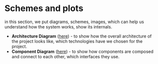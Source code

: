 # Schemes and plots

in this section, we put diagrams, schemes, images, which can help us understand how the system works, show its internals.

- **Architecture Diagram** ([here](architecture)) - to show how the overall architecture of the project looks like, which
technologies have we chosen for the project.
- **Component Diagram** ([here](components)) - to show how components are composed and connect to each other,
 which interfaces they use.